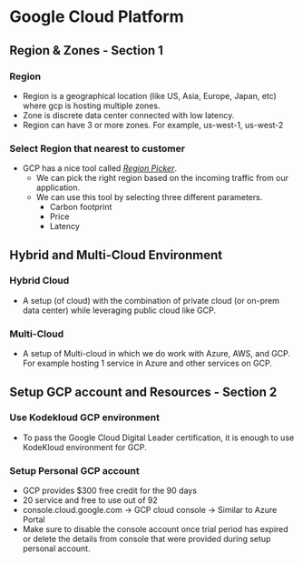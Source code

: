 # Google Cloud Platform

## Region & Zones - Section 1

### Region

- Region is a geographical location (like US, Asia, Europe, Japan, etc) where gcp is hosting multiple zones.
- Zone is discrete data center connected with low latency.
- Region can have 3 or more zones. For example, us-west-1, us-west-2

### Select Region that nearest to customer

- GCP has a nice tool called *[Region Picker](https://googlecloudplatform.github.io/region-picker/)*.
  - We can pick the right region based on the incoming traffic from our application.
  - We can use this tool by selecting three different parameters.
    - Carbon footprint
    - Price
    - Latency

## Hybrid and Multi-Cloud Environment

### Hybrid Cloud

- A setup (of cloud) with the combination of private cloud (or on-prem data center) while leveraging public cloud like GCP.

### Multi-Cloud

- A setup of Multi-cloud in which we do work with Azure, AWS, and GCP. For example hosting 1 service in Azure and other services on GCP.

## Setup GCP account and Resources - Section 2

### Use Kodekloud GCP environment

- To pass the Google Cloud Digital Leader certification, it is enough to use KodeKloud environment for GCP.
  
### Setup Personal GCP account

- GCP provides $300 free credit for the 90 days
- 20 service and free to use out of 92
- console.cloud.google.com -> GCP cloud console -> Similar to Azure Portal
- Make sure to disable the console account once trial period has expired or delete the details from console that were provided during setup personal account.
